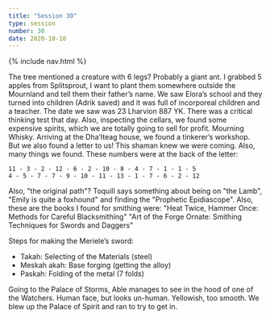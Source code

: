 ```yaml
---
title: "Session 30"
type: session
number: 30
date: 2020-10-10
---
```


{% include nav.html %}

The tree mentioned a creature with 6 legs? Probably a giant ant.
I grabbed 5 apples from Splitsprout, I want to plant them somewhere outside the Mournland and tell them their father’s name.
We saw Elora’s school and they turned into children (Adrik saved) and it was full of incorporeal children and a teacher. The date we saw was 23 Lharvion 887 YK. There was a critical thinking test that day.
Also, inspecting the cellars, we found some expensive spirits, which we are totally going to sell for profit. Mourning Whisky.
Arriving at the Dha’Iteag house, we found a tinkerer’s workshop. But we also found a letter to us! This shaman knew we were coming.
Also, many things we found. These numbers were at the back of the letter:

```
11 - 3 - 2 - 12 - 6 - 2 - 10 - 8 - 4 - 7 - 1 - 1 - 5
4 - 5 - 7 - 7 - 9 - 10 - 11 - 13 - 1 - 7 - 6 - 2 - 12
```

Also, "the original path"?
Toquill says something about being on "the Lamb", "Emily is quite a foxhound" and finding the "Prophetic Epidiascope".
Also, these are the books I found for smithing were:
"Heat Twice, Hammer Once: Methods for Careful Blacksmithing"
"Art of the Forge Ornate: Smithing Techniques for Swords and Daggers"

Steps for making the Meriele’s sword:
- Takah: Selecting of the Materials (steel)
- Meskah akah: Base forging (getting the alloy)
- Paskah: Folding of the metal (7 folds)

Going to the Palace of Storms, Able manages to see in the hood of one of the Watchers. Human face, but looks un-human. Yellowish, too smooth.
We blew up the Palace of Spirit and ran to try to get in.
